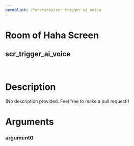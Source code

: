 ```yaml
---
permalink: /functions/scr_trigger_ai_voice
---
```

# Room of Haha Screen  
## scr_trigger_ai_voice  
&nbsp;  
# Description  
(No description provided. Feel free to make a pull request!) 
&nbsp;  
# Arguments
### argument0

&nbsp;  


